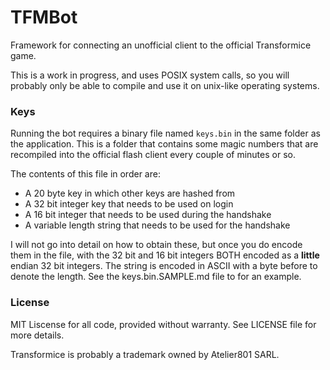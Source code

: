 # TFMBot

Framework for connecting an unofficial client to the official
Transformice game.

This is a work in progress, and uses POSIX system calls, so you will
probably only be able to compile and use it on unix-like operating
systems.

### Keys

Running the bot requires a binary file named `keys.bin` in the same
folder as the application. This is a folder that contains some magic
numbers that are recompiled into the official flash client every
couple of minutes or so.

The contents of this file in order are:

- A 20 byte key in which other keys are hashed from
- A 32 bit integer key that needs to be used on login
- A 16 bit integer that needs to be used during the handshake
- A variable length string that needs to be used for the handshake

I will not go into detail on how to obtain these, but once you do
encode them in the file, with the 32 bit and 16 bit integers BOTH
encoded as a **little** endian 32 bit integers. The string is encoded
in ASCII with a byte before to denote the length. See the
keys.bin.SAMPLE.md file to for an example.

### License

MIT Liscense for all code, provided without warranty. See LICENSE file
for more details.

Transformice is probably a trademark owned by Atelier801 SARL.